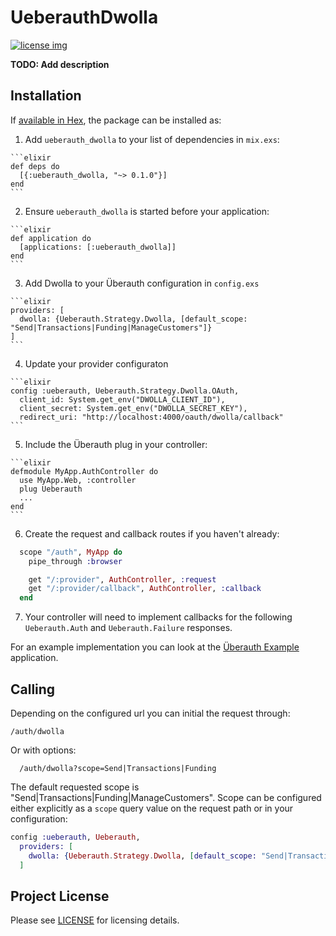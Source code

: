 # UeberauthDwolla

[![license img](https://img.shields.io/badge/license-MIT-blue.svg)](LICENSE)

**TODO: Add description**

## Installation

If [available in Hex](https://hex.pm/docs/publish), the package can be installed as:

  1. Add `ueberauth_dwolla` to your list of dependencies in `mix.exs`:

    ```elixir
    def deps do
      [{:ueberauth_dwolla, "~> 0.1.0"}]
    end
    ```

  2. Ensure `ueberauth_dwolla` is started before your application:

    ```elixir
    def application do
      [applications: [:ueberauth_dwolla]]
    end
    ```

  3. Add Dwolla to your Überauth configuration in `config.exs`

    ```elixir
    providers: [
      dwolla: {Ueberauth.Strategy.Dwolla, [default_scope: "Send|Transactions|Funding|ManageCustomers"]}
    ]
    ```

  4. Update your provider configuraton

    ```elixir
    config :ueberauth, Ueberauth.Strategy.Dwolla.OAuth,
      client_id: System.get_env("DWOLLA_CLIENT_ID"),
      client_secret: System.get_env("DWOLLA_SECRET_KEY"),
      redirect_uri: "http://localhost:4000/oauth/dwolla/callback"
    ```

  5. Include the Überauth plug in your controller:

    ```elixir
    defmodule MyApp.AuthController do
      use MyApp.Web, :controller
      plug Ueberauth
      ...
    end
    ```

  6. Create the request and callback routes if you haven't already:

  ```elixir
    scope "/auth", MyApp do
      pipe_through :browser

      get "/:provider", AuthController, :request
      get "/:provider/callback", AuthController, :callback
    end
  ```

  7. Your controller will need to implement callbacks for the following `Ueberauth.Auth` and `Ueberauth.Failure` responses.

  For an example implementation you can look at the [Überauth Example](https://github.com/ueberauth/ueberauth_example) application.

  ## Calling

  Depending on the configured url you can initial the request through:

    /auth/dwolla

  Or with options:

      /auth/dwolla?scope=Send|Transactions|Funding

  The default requested scope is "Send|Transactions|Funding|ManageCustomers". Scope can be configured either explicitly as a `scope` query value on the request path or in your configuration:

  ```elixir
  config :ueberauth, Ueberauth,
    providers: [
      dwolla: {Ueberauth.Strategy.Dwolla, [default_scope: "Send|Transactions"]}
    ]
  ```

  ## Project License

  Please see [LICENSE](https://github.com/infinitered/ueberauth_dwolla/blob/master/LICENSE.md) for licensing details.
